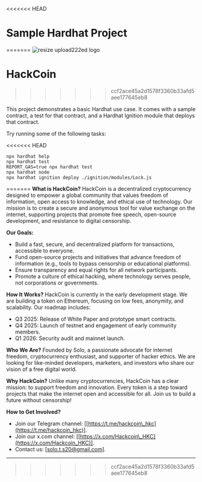 <<<<<<< HEAD
# Sample Hardhat Project
=======
![resize upload222ed logo](https://github.com/user-attachments/assets/7d485132-647a-4932-a36b-ea19542db8c8)

# HackCoin
>>>>>>> ccf2ace45a2d1578f3360b33afd5aee177645eb8

This project demonstrates a basic Hardhat use case. It comes with a sample contract, a test for that contract, and a Hardhat Ignition module that deploys that contract.

Try running some of the following tasks:

<<<<<<< HEAD
```shell
npx hardhat help
npx hardhat test
REPORT_GAS=true npx hardhat test
npx hardhat node
npx hardhat ignition deploy ./ignition/modules/Lock.js
```
=======
**What is HackCoin?**
HackCoin is a decentralized cryptocurrency designed to empower a global community that values freedom of information, open access to knowledge, and ethical use of technology. Our mission is to create a secure and anonymous tool for value exchange on the internet, supporting projects that promote free speech, open-source development, and resistance to digital censorship.

**Our Goals:**

* Build a fast, secure, and decentralized platform for transactions, accessible to everyone.
* Fund open-source projects and initiatives that advance freedom of information (e.g., tools to bypass censorship or educational platforms).
* Ensure transparency and equal rights for all network participants.
* Promote a culture of ethical hacking, where technology serves people, not corporations or governments.

**How It Works?**
HackCoin is currently in the early development stage. We are building a token on Ethereum, focusing on low fees, anonymity, and scalability. Our roadmap includes:

* Q3 2025: Release of White Paper and prototype smart contracts.
* Q4 2025: Launch of testnet and engagement of early community members.
* Q1 2026: Security audit and mainnet launch.

**Who We Are?**
Founded by Solo, a passionate advocate for internet freedom, cryptocurrency enthusiast, and supporter of hacker ethics. We are looking for like-minded developers, marketers, and investors who share our vision of a free digital world.

**Why HackCoin?**
Unlike many cryptocurrencies, HackCoin has a clear mission: to support freedom and innovation. Every token is a step toward projects that make the internet open and accessible for all. Join us to build a future without censorship!

**How to Get Involved?**

* Join our Telegram channel: \[[https://t.me/hackcoin\_hkc](https://t.me/hackcoin_hkc)].
* Join our x.com channel: \[[https://x.com/Hackcoin\_HKC](https://x.com/Hackcoin_HKC)].
* Contact us: \[[solo.t.s20@gmail.com](mailto:solo.t.s20@gmail.com)].

---
>>>>>>> ccf2ace45a2d1578f3360b33afd5aee177645eb8
